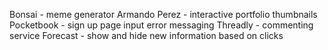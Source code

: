 Bonsai - meme generator
Armando Perez - interactive portfolio thumbnails
Pocketbook - sign up page input error messaging
Threadly - commenting service
Forecast - show and hide new information based on clicks
